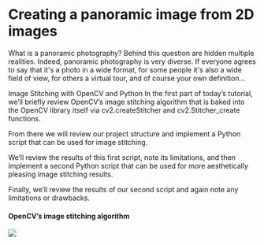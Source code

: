 
# Creating a panoramic image from 2D images
What is a panoramic photography?
Behind this question are hidden multiple realities. Indeed, panoramic photography is very diverse. If everyone agrees to say that it's a photo in a wide format, for some people it's also a wide field of view, for others a virtual tour, and of course your own definition...

Image Stitching with OpenCV and Python
In the first part of today’s tutorial, we’ll briefly review OpenCV’s image stitching algorithm that is baked into the OpenCV library itself via cv2.createStitcher and cv2.Stitcher_create functions.

From there we will review our project structure and implement a Python script that can be used for image stitching.

We’ll review the results of this first script, note its limitations, and then implement a second Python script that can be used for more aesthetically pleasing image stitching results.

Finally, we’ll review the results of our second script and again note any limitations or drawbacks.

#### OpenCV’s image stitching algorithm
![](https://pyimagesearch.com/wp-content/uploads/2018/12/image_stitching_opencv_pipeline.png)
